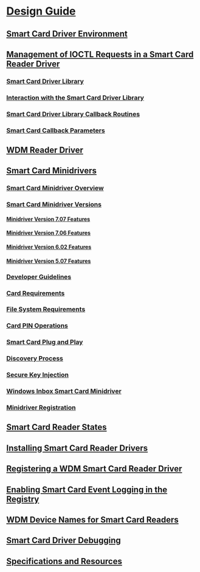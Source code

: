 # [Design Guide](index.md)
## [Smart Card Driver Environment](smart-card-driver-environment.md)
## [Management of IOCTL Requests in a Smart Card Reader Driver](management-of-ioctl-requests-in-a-smart-card-reader-driver.md)
### [Smart Card Driver Library](smart-card-driver-library.md)
### [Interaction with the Smart Card Driver Library](interaction-with-the-smart-card-driver-library.md)
### [Smart Card Driver Library Callback Routines](smart-card-driver-library-callback-routines.md)
### [Smart Card Callback Parameters](smart-card-callback-parameters.md)
## [WDM Reader Driver](wdm-reader-driver.md)
## [Smart Card Minidrivers](smart-card-minidrivers.md)
### [Smart Card Minidriver Overview](smart-card-minidriver-overview.md)
### [Smart Card Minidriver Versions](smart-card-minidriver-versions.md)
#### [Minidriver Version 7.07 Features](minidriver-version-7-07-features.md)
#### [Minidriver Version 7.06 Features](minidriver-version-7-06-features.md)
#### [Minidriver Version 6.02 Features](minidriver-version-6-02-features.md)
#### [Minidriver Version 5.07 Features](minidriver-version-5-07-features.md)
### [Developer Guidelines](developer-guidelines.md)
### [Card Requirements](card-requirements.md)
### [File System Requirements](file-system-requirements.md)
### [Card PIN Operations](card-pin-operations.md)
### [Smart Card Plug and Play](smart-card-plug-and-play.md)
### [Discovery Process](discovery-process.md)
### [Secure Key Injection](secure-key-injection.md)
### [Windows Inbox Smart Card Minidriver](windows-inbox-smart-card-minidriver.md)
### [Minidriver Registration](minidriver-registration.md)
## [Smart Card Reader States](smart-card-reader-states.md)
## [Installing Smart Card Reader Drivers](installing-smart-card-reader-drivers.md)
## [Registering a WDM Smart Card Reader Driver](registering-a-wdm-smart-card-reader-driver.md)
## [Enabling Smart Card Event Logging in the Registry](enabling-smart-card-event-logging-in-the-registry.md)
## [WDM Device Names for Smart Card Readers](wdm-device-names-for-smart-card-readers.md)
## [Smart Card Driver Debugging](smart-card-driver-debugging.md)
## [Specifications and Resources](specifications-and-resources.md)

